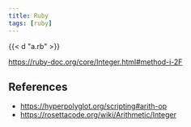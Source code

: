 ```yaml
---
title: Ruby
tags: [ruby]
---
```


{{< d "a.rb" >}}

<https://ruby-doc.org/core/Integer.html#method-i-2F>

## References

- <https://hyperpolyglot.org/scripting#arith-op>
- <https://rosettacode.org/wiki/Arithmetic/Integer>
